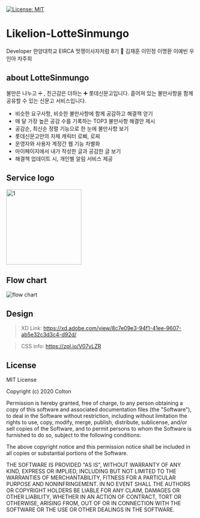 [![License: MIT](https://img.shields.io/badge/License-MIT-yellow.svg)](https://opensource.org/licenses/MIT)

# Likelion-LotteSinmungo
Developer
한양대학교 EIRCA 멋쟁이사자처럼 8기 🦁
김재훈 이민정 이명환 이예빈 우인아 차주희 

## about LotteSinmungo
불만은 나누고 ➗ , 친근감은 더하는 ➕ 롯데신문고입니다.
흩어져 있는 불만사항을 함께 공유할 수 있는 신문고 서비스입니다.

- 비슷한 요구사항, 비슷한 불만사항에 함께 공감하고 해결책 얻기
- 매 달 가장 높은 공감 수를 기록하는 TOP3 불만사항 해결안 제시
- 공감순, 최신순 정렬 기능으로 한 눈에 불만사항 보기
- 롯데신문고만의 자체 캐릭터 로삐, 로찌
- 운영자와 사용자 계정간 웹 기능 차별화
- 마이페이지에서 내가 작성한 글과 공감한 글 보기
- 해결책 업데이트 시, 개인별 알림 서비스 제공

## Service logo
<img width="200" alt="1" src="https://user-images.githubusercontent.com/56781342/95324147-3e892480-08da-11eb-8a9e-d9d5cdf03615.png">

## Flow chart
![flow chart](https://user-images.githubusercontent.com/56781342/95323998-0255c400-08da-11eb-96ec-c3528bad8f26.PNG)

## Design
>XD Link:
https://xd.adobe.com/view/8c7e09e3-94f1-41ee-9607-ab5e32c3d3c4-d92d/

>CSS info:
https://zpl.io/V07vLZR

## License
MIT License

Copyright (c) 2020 Colton

Permission is hereby granted, free of charge, to any person obtaining a copy
of this software and associated documentation files (the "Software"), to deal
in the Software without restriction, including without limitation the rights
to use, copy, modify, merge, publish, distribute, sublicense, and/or sell
copies of the Software, and to permit persons to whom the Software is
furnished to do so, subject to the following conditions:

The above copyright notice and this permission notice shall be included in all
copies or substantial portions of the Software.

THE SOFTWARE IS PROVIDED "AS IS", WITHOUT WARRANTY OF ANY KIND, EXPRESS OR
IMPLIED, INCLUDING BUT NOT LIMITED TO THE WARRANTIES OF MERCHANTABILITY,
FITNESS FOR A PARTICULAR PURPOSE AND NONINFRINGEMENT. IN NO EVENT SHALL THE
AUTHORS OR COPYRIGHT HOLDERS BE LIABLE FOR ANY CLAIM, DAMAGES OR OTHER
LIABILITY, WHETHER IN AN ACTION OF CONTRACT, TORT OR OTHERWISE, ARISING FROM,
OUT OF OR IN CONNECTION WITH THE SOFTWARE OR THE USE OR OTHER DEALINGS IN THE
SOFTWARE.
